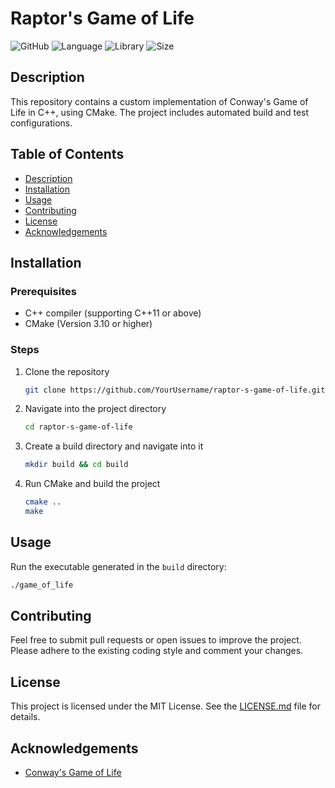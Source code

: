 
# Raptor's Game of Life

![GitHub](https://img.shields.io/github/license/ElRapt/raptor-s-game-of-life)
![Language](https://img.shields.io/badge/Language-C++-darkblue)
![Library](https://img.shields.io/badge/Builder-CMake-yellow)
![Size](https://img.shields.io/badge/Size-1MB-yellowgreen)

## Description
This repository contains a custom implementation of Conway's Game of Life in C++, using CMake. The project includes automated build and test configurations.

## Table of Contents
- [Description](#description)
- [Installation](#installation)
- [Usage](#usage)
- [Contributing](#contributing)
- [License](#license)
- [Acknowledgements](#acknowledgements)

## Installation

### Prerequisites
- C++ compiler (supporting C++11 or above)
- CMake (Version 3.10 or higher)

### Steps
1. Clone the repository
   ```bash
   git clone https://github.com/YourUsername/raptor-s-game-of-life.git
   ```
2. Navigate into the project directory
   ```bash
   cd raptor-s-game-of-life
   ```
3. Create a build directory and navigate into it
   ```bash
   mkdir build && cd build
   ```
4. Run CMake and build the project
   ```bash
   cmake ..
   make
   ```

## Usage

Run the executable generated in the `build` directory:
```bash
./game_of_life
```

## Contributing
Feel free to submit pull requests or open issues to improve the project. Please adhere to the existing coding style and comment your changes.

## License
This project is licensed under the MIT License. See the [LICENSE.md](LICENSE.md) file for details.

## Acknowledgements
- [Conway's Game of Life](https://en.wikipedia.org/wiki/Conway%27s_Game_of_Life)

